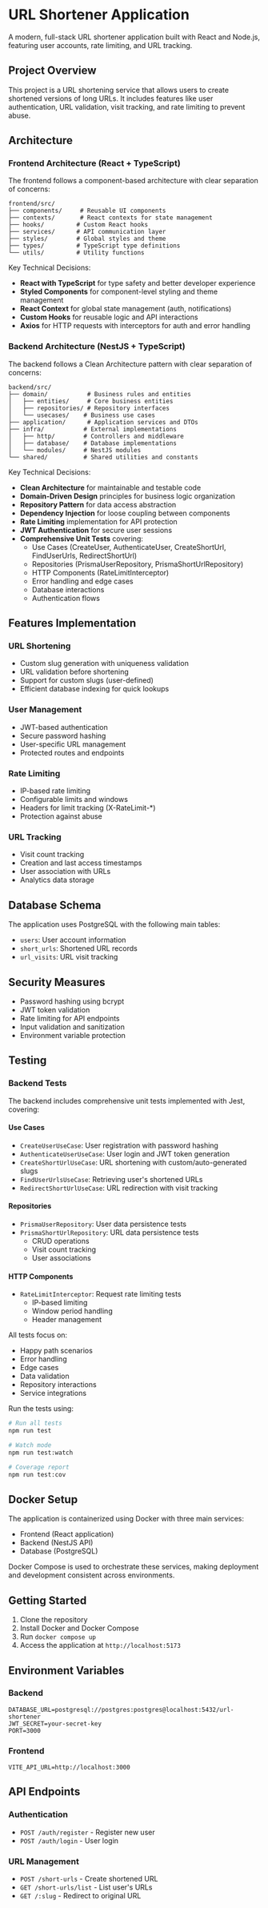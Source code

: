 # URL Shortener Application

A modern, full-stack URL shortener application built with React and Node.js, featuring user accounts, rate limiting, and URL tracking.

## Project Overview

This project is a URL shortening service that allows users to create shortened versions of long URLs. It includes features like user authentication, URL validation, visit tracking, and rate limiting to prevent abuse.

## Architecture

### Frontend Architecture (React + TypeScript)

The frontend follows a component-based architecture with clear separation of concerns:

```
frontend/src/
├── components/     # Reusable UI components
├── contexts/       # React contexts for state management
├── hooks/         # Custom React hooks
├── services/      # API communication layer
├── styles/        # Global styles and theme
├── types/         # TypeScript type definitions
└── utils/         # Utility functions
```

Key Technical Decisions:
- **React with TypeScript** for type safety and better developer experience
- **Styled Components** for component-level styling and theme management
- **React Context** for global state management (auth, notifications)
- **Custom Hooks** for reusable logic and API interactions
- **Axios** for HTTP requests with interceptors for auth and error handling

### Backend Architecture (NestJS + TypeScript)

The backend follows a Clean Architecture pattern with clear separation of concerns:

```
backend/src/
├── domain/           # Business rules and entities
│   ├── entities/     # Core business entities
│   ├── repositories/ # Repository interfaces
│   └── usecases/    # Business use cases
├── application/      # Application services and DTOs
├── infra/           # External implementations
│   ├── http/        # Controllers and middleware
│   ├── database/    # Database implementations
│   └── modules/     # NestJS modules
└── shared/          # Shared utilities and constants
```

Key Technical Decisions:
- **Clean Architecture** for maintainable and testable code
- **Domain-Driven Design** principles for business logic organization
- **Repository Pattern** for data access abstraction
- **Dependency Injection** for loose coupling between components
- **Rate Limiting** implementation for API protection
- **JWT Authentication** for secure user sessions
- **Comprehensive Unit Tests** covering:
  - Use Cases (CreateUser, AuthenticateUser, CreateShortUrl, FindUserUrls, RedirectShortUrl)
  - Repositories (PrismaUserRepository, PrismaShortUrlRepository)
  - HTTP Components (RateLimitInterceptor)
  - Error handling and edge cases
  - Database interactions
  - Authentication flows

## Features Implementation

### URL Shortening
- Custom slug generation with uniqueness validation
- URL validation before shortening
- Support for custom slugs (user-defined)
- Efficient database indexing for quick lookups

### User Management
- JWT-based authentication
- Secure password hashing
- User-specific URL management
- Protected routes and endpoints

### Rate Limiting
- IP-based rate limiting
- Configurable limits and windows
- Headers for limit tracking (X-RateLimit-*)
- Protection against abuse

### URL Tracking
- Visit count tracking
- Creation and last access timestamps
- User association with URLs
- Analytics data storage

## Database Schema

The application uses PostgreSQL with the following main tables:
- `users`: User account information
- `short_urls`: Shortened URL records
- `url_visits`: URL visit tracking

## Security Measures

- Password hashing using bcrypt
- JWT token validation
- Rate limiting for API endpoints
- Input validation and sanitization
- Environment variable protection

## Testing

### Backend Tests

The backend includes comprehensive unit tests implemented with Jest, covering:

#### Use Cases
- `CreateUserUseCase`: User registration with password hashing
- `AuthenticateUserUseCase`: User login and JWT token generation
- `CreateShortUrlUseCase`: URL shortening with custom/auto-generated slugs
- `FindUserUrlsUseCase`: Retrieving user's shortened URLs
- `RedirectShortUrlUseCase`: URL redirection with visit tracking

#### Repositories
- `PrismaUserRepository`: User data persistence tests
- `PrismaShortUrlRepository`: URL data persistence tests
  - CRUD operations
  - Visit count tracking
  - User associations

#### HTTP Components
- `RateLimitInterceptor`: Request rate limiting tests
  - IP-based limiting
  - Window period handling
  - Header management

All tests focus on:
- Happy path scenarios
- Error handling
- Edge cases
- Data validation
- Repository interactions
- Service integrations

Run the tests using:
```bash
# Run all tests
npm run test

# Watch mode
npm run test:watch

# Coverage report
npm run test:cov
```

## Docker Setup

The application is containerized using Docker with three main services:
- Frontend (React application)
- Backend (NestJS API)
- Database (PostgreSQL)

Docker Compose is used to orchestrate these services, making deployment and development consistent across environments.

## Getting Started

1. Clone the repository
2. Install Docker and Docker Compose
3. Run `docker compose up`
4. Access the application at `http://localhost:5173`

## Environment Variables

### Backend
```env
DATABASE_URL=postgresql://postgres:postgres@localhost:5432/url-shortener
JWT_SECRET=your-secret-key
PORT=3000
```

### Frontend
```env
VITE_API_URL=http://localhost:3000
```

## API Endpoints

### Authentication
- `POST /auth/register` - Register new user
- `POST /auth/login` - User login

### URL Management
- `POST /short-urls` - Create shortened URL
- `GET /short-urls/list` - List user's URLs
- `GET /:slug` - Redirect to original URL
